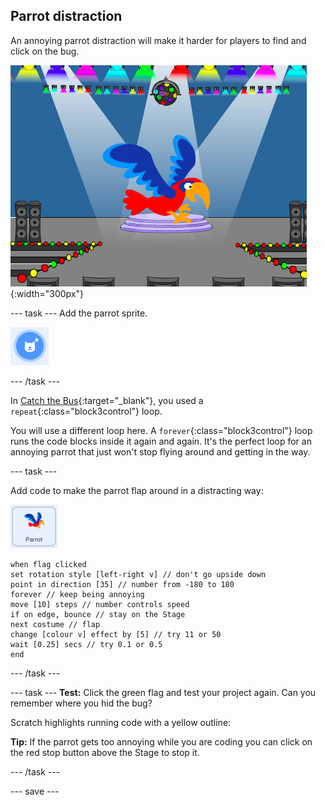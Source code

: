 ## Parrot distraction

An annoying parrot distraction will make it harder for players to find and click on the bug. 

![Colourful parrot](images/parrot-distraction.png){:width="300px"}

--- task ---
Add the parrot sprite. 

![](images/sprite-button.png)

--- /task ---

In [Catch the Bus](https://projects.raspberrypi.org/en/projects/catch-the-bus){:target="_blank"}, you used a `repeat`{:class="block3control"} loop. 

You will use a different loop here. A `forever`{:class="block3control"} loop runs the code blocks inside it again and again. It's the perfect loop for an annoying parrot that just won't stop flying around and getting in the way.

--- task ---

Add code to make the parrot flap around in a distracting way:

![Parrot sprite](images/parrot-sprite.png)


```blocks3
when flag clicked
set rotation style [left-right v] // don't go upside down
point in direction [35] // number from -180 to 180
forever // keep being annoying
move [10] steps // number controls speed
if on edge, bounce // stay on the Stage
next costume // flap
change [colour v] effect by [5] // try 11 or 50
wait [0.25] secs // try 0.1 or 0.5
end
```

--- /task ---

--- task ---
**Test:** Click the green flag and test your project again. Can you remember where you hid the bug? 

Scratch highlights running code with a yellow outline:   

**Tip:** If the parrot gets too annoying while you are coding you can click on the red stop button above the Stage to stop it.

--- /task ---

--- save ---
